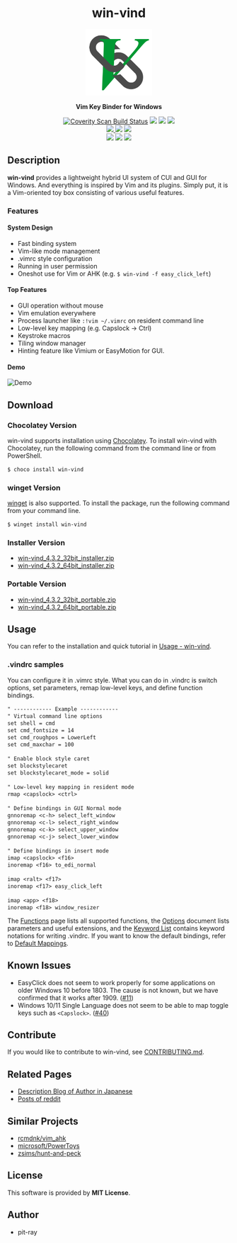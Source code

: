 <h1 align="center">win-vind</h1>

<p align="center">
  <img src="res/icon.png?raw=true" width="150" height="150" />
  <p align="center"><b>Vim Key Binder for Windows</b></p>
  <p align="center">
    <a href="https://scan.coverity.com/projects/pit-ray-win-vind"><img alt="Coverity Scan Build Status" src="https://scan.coverity.com/projects/22417/badge.svg"/></a>
    <a href="https://www.codacy.com/gh/pit-ray/win-vind/dashboard?utm_source=github.com&amp;utm_medium=referral&amp;utm_content=pit-ray/win-vind&amp;utm_campaign=Badge_Grade"><img src="https://app.codacy.com/project/badge/Grade/8f2e6f2826904efd82019f5888574327" /></a>
    <a href="https://github.com/pit-ray/win-vind/actions/workflows/codeql-analysis.yml"><img src="https://github.com/pit-ray/win-vind/actions/workflows/codeql-analysis.yml/badge.svg?branch=master"></a>
      <a href="https://github.com/pit-ray/win-vind/actions/workflows/test.yml"><img src="https://github.com/pit-ray/win-vind/actions/workflows/test.yml/badge.svg" /></a>
     <br>  
    <a href="https://github.com/pit-ray/win-vind/actions/workflows/coverity.yml"><img src="https://github.com/pit-ray/win-vind/actions/workflows/coverity.yml/badge.svg" /> </a>
    <a href="https://github.com/pit-ray/win-vind/actions/workflows/mingw.yml"><img src="https://github.com/pit-ray/win-vind/actions/workflows/mingw.yml/badge.svg?branch=master" /></a>
    <a href="https://github.com/pit-ray/win-vind/actions/workflows/msvc.yml"><img src="https://github.com/pit-ray/win-vind/actions/workflows/msvc.yml/badge.svg" /></a>
    <br>
    <a href="https://community.chocolatey.org/packages/win-vind"><img src="https://img.shields.io/badge/chocolatey-supported-blue" /></a>
    <a href="https://github.com/microsoft/winget-pkgs/tree/master/manifests/p/pit-ray/win-vind"><img src="https://img.shields.io/badge/winget-supported-blue" /></a>
    <img src="https://img.shields.io/badge/Windows%2011-supported-blue" />
  </p>
</p>  



## Description
**win-vind** provides a lightweight hybrid UI system of CUI and GUI for Windows. And everything is inspired by Vim and its plugins. Simply put, it is a Vim-oriented toy box consisting of various useful features.

### Features
#### System Design
- Fast binding system
- Vim-like mode management
- .vimrc style configuration
- Running in user permission
- Oneshot use for Vim or AHK (e.g. `$ win-vind -f easy_click_left`)

#### Top Features
- GUI operation without mouse
- Vim emulation everywhere
- Process launcher like `:!vim ~/.vimrc` on resident command line
- Low-level key mapping (e.g. Capslock -> Ctrl)
- Keystroke macros
- Tiling window manager
- Hinting feature like Vimium or EasyMotion for GUI.



#### Demo

<img src="docs/imgs/4xxdemo.gif" title="Demo" >

<br>  

## Download
### Chocolatey Version
win-vind supports installation using [Chocolatey](https://chocolatey.org/). To install win-vind with Chocolatey, run the following command from the command line or from PowerShell.

```sh
$ choco install win-vind
```

<!--
However, [win-vind 4.3.2](https://community.chocolatey.org/packages/win-vind/4.3.2) is not still approved on Chocolatey. Therefore, download the [Chocolatey package source](https://github.com/pit-ray/win-vind/releases/download/v4.3.2/win-vind_4.3.2_chocolatey_package_source.zip) manually and execute the following command in the extracted directory.

```sh
$ cd win-vind_4.3.2_chocolatey_package_source
$ choco install win-vind.4.3.2.nupkg
```

#### Current Status
- [X] 4.3.2
- [X] 4.3.1
- [X] 4.3.0
- [x] 4.2.1
- [x] 4.2.0
-->

### winget Version
[winget](https://github.com/microsoft/winget-cli) is also supported. To install the package, run the following command from your command line.

```sh
$ winget install win-vind
```

<!--
#### Current Status
- [x] 4.3.2
- [x] 4.3.1
- [x] 4.3.0
- [x] 4.2.1
- [x] 4.2.0
-->

### Installer Version
- [win-vind_4.3.2_32bit_installer.zip](https://github.com/pit-ray/win-vind/releases/download/v4.3.2/win-vind_4.3.2_32bit_installer.zip)
- [win-vind_4.3.2_64bit_installer.zip](https://github.com/pit-ray/win-vind/releases/download/v4.3.2/win-vind_4.3.2_64bit_installer.zip)

### Portable Version
- [win-vind_4.3.2_32bit_portable.zip](https://github.com/pit-ray/win-vind/releases/download/v4.3.2/win-vind_4.3.2_32bit_portable.zip)
- [win-vind_4.3.2_64bit_portable.zip](https://github.com/pit-ray/win-vind/releases/download/v4.3.2/win-vind_4.3.2_64bit_portable.zip)


## Usage
You can refer to the installation and quick tutorial in [Usage - win-vind](https://pit-ray.github.io/win-vind/usage/).  


### .vindrc samples  

You can configure it in .vimrc style. What you can do in .vindrc is switch options, set parameters, remap low-level keys, and define function bindings.

```vim
" ------------ Example ------------
" Virtual command line options
set shell = cmd
set cmd_fontsize = 14
set cmd_roughpos = LowerLeft
set cmd_maxchar = 100

" Enable block style caret
set blockstylecaret
set blockstylecaret_mode = solid

" Low-level key mapping in resident mode
rmap <capslock> <ctrl>

" Define bindings in GUI Normal mode
gnnoremap <c-h> select_left_window
gnnoremap <c-l> select_right_window
gnnoremap <c-k> select_upper_window
gnnoremap <c-j> select_lower_window

" Define bindings in insert mode
imap <capslock> <f16>
inoremap <f16> to_edi_normal

imap <ralt> <f17>
inoremap <f17> easy_click_left

imap <app> <f18>
inoremap <f18> window_resizer
```

The [Functions](https://pit-ray.github.io/win-vind/cheat_sheet/functions/) page lists all supported functions, the [Options](https://pit-ray.github.io/win-vind/cheat_sheet/options/) document lists parameters and useful extensions, and the [Keyword List](https://pit-ray.github.io/win-vind/cheat_sheet/keywords/) contains keyword notations for writing .vindrc. If you want to know the default bindings, refer to <a href="https://pit-ray.github.io/win-vind/cheat_sheet/defaults">Default Mappings</a>. 

## Known Issues
- EasyClick does not seem to work properly for some applications on older Windows 10 before 1803. The cause is not known, but we have confirmed that it works after 1909. ([#11](https://github.com/pit-ray/win-vind/issues/11))
- Windows 10/11 Single Language does not seem to be able to map toggle keys such as `<Capslock>`. ([#40](https://github.com/pit-ray/win-vind/issues/40))

## Contribute
If you would like to contribute to win-vind, see [CONTRIBUTING.md](https://github.com/pit-ray/win-vind/blob/master/CONTRIBUTING.md).

## Related Pages
- <a href="https://www.pit-ray.com/archive/category/win-vind">Description Blog of Author in Japanese</a>  
- <a href="https://www.reddit.com/user/pit-ray/posts/">Posts of reddit</a>  

## Similar Projects
- [rcmdnk/vim_ahk](https://github.com/rcmdnk/vim_ahk)
- [microsoft/PowerToys](https://github.com/microsoft/PowerToys)
- [zsims/hunt-and-peck](https://github.com/zsims/hunt-and-peck)

## License  

This software is provided by **MIT License**.  

## Author

- pit-ray
